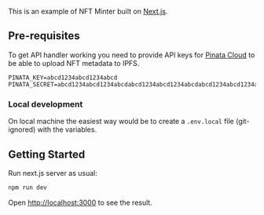 This is an example of NFT Minter built on [Next.js](https://nextjs.org/).

## Pre-requisites

To get API handler working you need to provide API keys for [Pinata Cloud](https://www.pinata.cloud/) to be able to upload NFT metadata to IPFS.

```
PINATA_KEY=abcd1234abcd1234abcd
PINATA_SECRET=abcd1234abcd1234abcdabcd1234abcd1234abcdabcd1234abcd1234abcd1234
```

### Local development

On local machine the easiest way would be to create a `.env.local` file (git-ignored) with the variables.

## Getting Started

Run next.js server as usual:

```bash
npm run dev
```

Open [http://localhost:3000](http://localhost:3000) to see the result.
